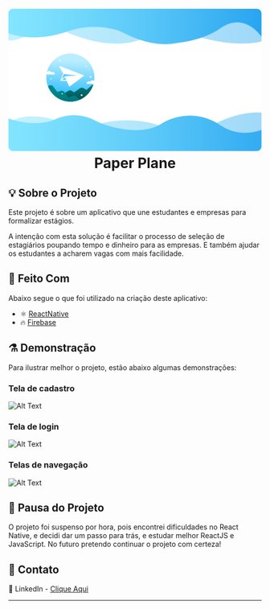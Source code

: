 <!--
*** Obrigado por estar vendo o nosso README. Se você tiver alguma sugestão
*** que possa melhorá-lo ainda mais dê um fork no repositório e crie uma Pull
*** Request ou abra uma Issue com a tag "sugestão".
*** Obrigado novamente! Agora vamos rodar esse projeto incrível :D
-->

<!-- PROJECT SHIELDS -->

<!-- [![npm](https://img.shields.io/npm/v/react-native-template-rocketseat-basic.svg?label=npm%20package)](https://www.npmjs.com/package/react-native-template-rocketseat-basic)
[![npm](https://img.shields.io/npm/dt/react-native-template-rocketseat-basic.svg)](https://www.npmjs.com/package/react-native-template-rocketseat-basic)
[![GitHub issues](https://img.shields.io/github/issues-raw/rocketseat/react-native-template-rocketseat-basic.svg)](https://github.com/Rocketseat/react-native-template-rocketseat-basic/issues)
[![GitHub last commit](https://img.shields.io/github/last-commit/rocketseat/react-native-template-rocketseat-basic.svg)](https://github.com/Rocketseat/react-native-template-rocketseat-basic/commits/master)
[![NPM](https://img.shields.io/npm/l/react-native-template-rocketseat-basic.svg)](https://choosealicense.com/licenses/mit) -->


<!-- PROJECT LOGO -->
<h1 align="center">
<br>
  <a href="">
    <img src="./GitHub/LogoREADME.png" alt="Logo">
  </a>
<br>
Paper Plane
</h1>


<!-- ABOUT THE PROJECT -->

## :bulb: Sobre o Projeto

Este projeto é sobre um aplicativo que une estudantes e empresas para formalizar estágios.

A intenção com esta solução é facilitar o processo de seleção de estagiários poupando tempo e dinheiro para as empresas. E também ajudar os estudantes a acharem vagas com mais facilidade.


<!-- TECHNOLOGIES -->
## :hammer: Feito Com

Abaixo segue o que foi utilizado na criação deste aplicativo:

- ⚛️ [ReactNative](https://reactnative.dev/)
- 🔥 [Firebase](https://firebase.google.com/)

<!-- DEMONSTRATION -->

## :alembic: Demonstração

Para ilustrar melhor o projeto, estão abaixo algumas demonstrações:

### Tela de cadastro

![Alt Text](https://media.giphy.com/media/yUfO3EORILzS9R5j8x/giphy.gif)


### Tela de login
![Alt Text](https://media.giphy.com/media/JFpUFUX3hdRsMZNvTB/giphy.gif)

### Telas de navegação
![Alt Text](https://media.giphy.com/media/6Xyz15mnW4fVQGUJ0j/giphy.gif)
<!-- STOP PROJECT -->

## :construction: Pausa do Projeto
O projeto foi suspenso por hora, pois encontrei dificuldades no React Native, e decidi dar um passo para trás, e estudar melhor ReactJS e JavaScript. No futuro pretendo continuar o projeto com certeza!

<!-- CONTACT -->
## :speech_balloon: Contato

🔘 LinkedIn - [Clique Aqui](https://www.linkedin.com/in/vitormachado-code/)

<hr>
